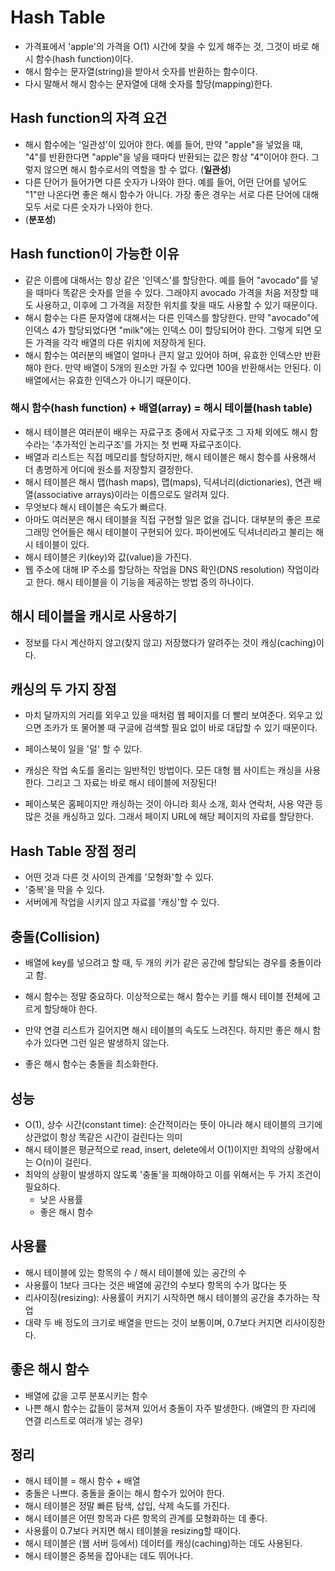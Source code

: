 # Hash Table

- 가격표에서 'apple'의 가격을 O(1) 시간에 찾을 수 있게 해주는 것, 그것이 바로 해시 함수(hash function)이다.
- 해시 함수는 문자열(string)을 받아서 숫자를 반환하는 함수이다.
- 다시 말해서 해시 함수는 문자열에 대해 숫자를 할당(mapping)한다.

## Hash function의 자격 요건

- 해시 함수에는 '일관성'이 있어야 한다. 예를 들어, 만약 "apple"을 넣었을 때, "4"를 반환한다면 "apple"을 넣을 때마다 반환되는 값은 항상 "4"이어야 한다. 그렇지 않으면 해시 함수로서의 역할을 할 수 없다. (**일관성**)
- 다른 단어가 들어가면 다른 숫자가 나와야 한다. 예를 들어, 어떤 단어를 넣어도 "1"만 나온다면 좋은 해시 함수가 아니다. 가장 좋은 경우는 서로 다른 단어에 대해 모두 서로 다른 숫자가 나와야 한다.
- (**분포성**)

## Hash function이 가능한 이유

- 같은 이름에 대해서는 항상 같은 '인덱스'를 할당한다. 예를 들어 "avocado"를 넣을 때마다 똑같은 숫자를 얻을 수 있다. 그래야지 avocado 가격을 처음 저장할 때도 사용하고, 이후에 그 가격을 저장한 위치를 찾을 때도 사용할 수 있기 때문이다.
- 해시 함수는 다른 문자열에 대해서는 다른 인덱스를 할당한다. 만약 "avocado"에 인덱스 4가 할당되었다면 "milk"에는 인덱스 0이 할당되어야 한다. 그렇게 되면 모든 가격을 각각 배열의 다른 위치에 저장하게 된다.
- 해시 함수는 여러분의 배열이 얼마나 큰지 알고 있어야 하며, 유효한 인덱스만 반환해야 한다. 만약 배열이 5개의 원소만 가질 수 있다면 100을 반환해서는 안된다. 이 배열에서는 유효한 인덱스가 아니기 때문이다.

### 해시 함수(hash function) + 배열(array) = 해시 테이블(hash table)

- 해시 테이블은 여러분이 배우는 자료구조 중에서 자료구조 그 자체 외에도 해시 함수라는 '추가적인 논리구조'를 가지는 첫 번째 자료구조이다.
- 배열과 리스트는 직접 메모리를 할당하지만, 해시 테이블은 해시 함수를 사용해서 더 총명하게 어디에 원소를 저장할지 결정한다.
- 해시 테이블은 해시 맵(hash maps), 맵(maps), 딕셔너리(dictionaries), 연관 배열(associative arrays)이라는 이름으로도 알려져 있다.
- 무엇보다 해시 테이블은 속도가 빠르다.
- 아마도 여러분은 해시 테이블을 직접 구현할 일은 없을 겁니다. 대부분의 좋은 프로그래밍 언어들은 해시 테이블이 구현되어 있다. 파이썬에도 딕셔너리라고 불리는 해시 테이블이 있다.
- 해시 테이블은 키(key)와 값(value)을 가진다.
- 웹 주소에 대해 IP 주소를 할당하는 작업을 DNS 확인(DNS resolution) 작업이라고 한다. 해시 테이블을 이 기능을 제공하는 방법 중의 하나이다.

## 해시 테이블을 캐시로 사용하기

- 정보를 다시 계산하지 않고(찾지 않고) 저장했다가 알려주는 것이 캐싱(caching)이다.

## 캐싱의 두 가지 장점

- 마치 달까지의 거리를 외우고 있을 때처럼 웹 페이지를 더 빨리 보여준다. 외우고 있으면 조카가 또 물어볼 때 구글에 검색할 필요 없이 바로 대답할 수 있기 때문이다.
- 페이스북이 일을 '덜' 할 수 있다.

- 캐싱은 작업 속도를 올리는 일반적인 방법이다. 모든 대형 웹 사이트는 캐싱을 사용한다. 그리고 그 자료는 바로 해시 테이블에 저장된다!
- 페이스북은 홈페이지만 캐싱하는 것이 아니라 회사 소개, 회사 연락처, 사용 약관 등 많은 것을 캐싱하고 있다. 그래서 페이지 URL에 해당 페이지의 자료를 할당한다.

## Hash Table 장점 정리

- 어떤 것과 다른 것 사이의 관계를 '모형화'할 수 있다.
- '중복'을 막을 수 있다.
- 서버에게 작업을 시키지 않고 자료를 '캐싱'할 수 있다.

## 충돌(Collision)

- 배열에 key를 넣으려고 할 때, 두 개의 키가 같은 공간에 할당되는 경우를 충돌이라고 함.

- 해시 함수는 정말 중요하다. 이상적으로는 해시 함수는 키를 해시 테이블 전체에 고르게 할당해야 한다.
- 만약 연결 리스트가 길어지면 해시 테이블의 속도도 느려진다. 하지만 좋은 해시 함수가 있다면 그런 일은 발생하지 않는다.
- 좋은 해시 함수는 충돌을 최소화한다.

## 성능

- O(1), 상수 시간(constant time): 순간적이라는 뜻이 아니라 해시 테이블의 크기에 상관없이 항상 똑같은 시간이 걸린다는 의미
- 해시 테이블은 평균적으로 read, insert, delete에서 O(1)이지만 최악의 상황에서는 O(n)이 걸린다.
- 최악의 상황이 발생하지 않도록 '충돌'을 피해야하고 이를 위해서는 두 가지 조건이 필요하다.
  - 낮은 사용률
  - 좋은 해시 함수

## 사용률

- 해시 테이블에 있는 항목의 수 / 해시 테이블에 있는 공간의 수
- 사용률이 1보다 크다는 것은 배열에 공간의 수보다 항목의 수가 많다는 뜻
- 리사이징(resizing): 사용률이 커지기 시작하면 해시 테이블의 공간을 추가하는 작업
- 대략 두 배 정도의 크기로 배열을 만드는 것이 보통이며, 0.7보다 커지면 리사이징한다.

## 좋은 해시 함수

- 배열에 값을 고루 분포시키는 함수
- 나쁜 해시 함수는 값들이 뭉쳐져 있어서 충돌이 자주 발생한다. (배열의 한 자리에 연결 리스트로 여러개 넣는 경우)

## 정리

- 해시 테이블 = 해시 함수 + 배열
- 충돌은 나쁘다. 충돌을 줄이는 해시 함수가 있어야 한다.
- 해시 테이블은 정말 빠른 탐색, 삽입, 삭제 속도를 가진다.
- 해시 테이블은 어떤 항목과 다른 항목의 관계를 모형화하는 데 좋다.
- 사용률이 0.7보다 커지면 해시 테이블을 resizing할 때이다.
- 해시 테이블은 (웹 서버 등에서) 데이터를 캐싱(caching)하는 데도 사용된다.
- 해시 테이블은 중복을 잡아내는 데도 뛰어나다.

